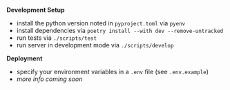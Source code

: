 **Development Setup**

- install the python version noted in `pyproject.toml` via `pyenv`
- install dependencies via `poetry install --with dev --remove-untracked`
- run tests via `./scripts/test`
- run server in development mode via `./scripts/develop`

**Deployment**

- specify your environment variables in a `.env` file (see `.env.example`)
- _more info coming soon_

